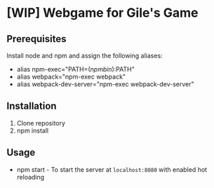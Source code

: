 # [WIP] Webgame for Gile's Game

## Prerequisites
Install node and npm and assign the following aliases:
- alias npm-exec="PATH=$(npm bin):$PATH"
- alias webpack="npm-exec webpack"
- alias webpack-dev-server="npm-exec webpack-dev-server"

## Installation
1. Clone repository
2. npm install

## Usage
- npm start - To start the server at `localhost:8080` with enabled hot reloading
